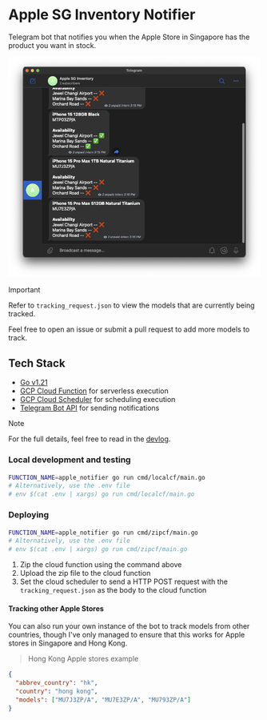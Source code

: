 # Apple SG Inventory Notifier

Telegram bot that notifies you when the Apple Store in Singapore has the product you want in stock.

![Screenshot of Telegram bot](./assets/demo.png)

> [!IMPORTANT]
> Refer to `tracking_request.json` to view the models that are currently being tracked.
>
> Feel free to open an issue or submit a pull request to add more models to track.

## Tech Stack

- [Go v1.21](https://golang.org/)
- [GCP Cloud Function](https://cloud.google.com/functions) for serverless execution
- [GCP Cloud Scheduler](https://cloud.google.com/scheduler) for scheduling execution
- [Telegram Bot API](https://core.telegram.org/bots/api) for sending notifications
<!-- - [MongoDB Atlas](https://www.mongodb.com/cloud/atlas) for data persistence -->

> [!NOTE]
> For the full details, feel free to read in the [devlog](https://github.com/yusufaine/apple-notifier/blob/main/assets/devlog.md).

### Local development and testing

```bash
FUNCTION_NAME=apple_notifier go run cmd/localcf/main.go
# Alternatively, use the .env file
# env $(cat .env | xargs) go run cmd/localcf/main.go
```

### Deploying

```bash
FUNCTION_NAME=apple_notifier go run cmd/zipcf/main.go
# Alternatively, use the .env file
# env $(cat .env | xargs) go run cmd/zipcf/main.go
```

1. Zip the cloud function using the command above
2. Upload the zip file to the cloud function
3. Set the cloud scheduler to send a HTTP POST request with the `tracking_request.json` as the body to the cloud function

#### Tracking other Apple Stores

You can also run your own instance of the bot to track models from other countries, though I've only managed to ensure that this works for Apple stores in Singapore and Hong Kong.

> Hong Kong Apple stores example

```json
{
  "abbrev_country": "hk",
  "country": "hong kong",
  "models": ["MU7J3ZP/A", "MU7E3ZP/A", "MU793ZP/A"]
}
```
